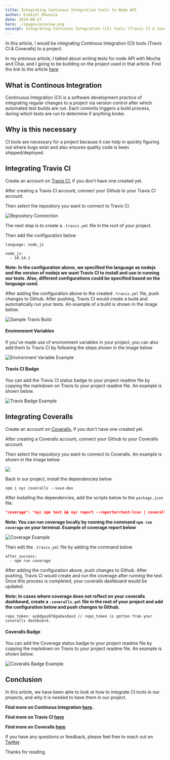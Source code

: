 ```yaml
---
title: Integrating Continous Integration tools to Node API
author: Ezekiel Ekunola
date: 2019-08-27
hero: ./images/preview.png
excerpt: Integrating Continous Integration (CI) tools (Travis CI & Coveralls) to a project.
---
```


In this article, I would be integrating Continous Integration (CI) tools (Travis CI & Coveralls) to a project.

In my previous article, I talked about writing tests for node API with Mocha and Chai, and I going to be building on the project used in that article. Find the link to the article [here](https://www.blog.ezekielekunola.com/testing-node-api-with-mocha-chai)

## **What is Continous Integration**
Continuous Integration (CI) is a software development practice of integrating regular changes to a project via version control after which automated test builds are run. Each commits triggers a build process, during which tests are run to determine if anything broke.

## **Why is this necessary**
CI tools are necessary for a project because it can help in quickly figuring out where bugs exist and also ensures quality code is been shipped/deployed.


## **Integrating Travis CI**
Create an account on [Travis CI](https://travis-ci.org), if you don't have one created yet.

After creating a Travis CI account, connect your Github to your Travis CI account.


Then select the repository you want to connect to Travis CI.

![Repository Connection](https://thepracticaldev.s3.amazonaws.com/i/1pwxp1wawu8ot0dnj5t6.gif)

The next step is to create a `.travis.yml` file in the root of your project.

Then add the configuration below

```
language: node_js

node_js:
  - 10.14.1
```
**Note: In the configuration above, we specified the language as nodejs and the version of nodejs we want Travis CI to install and use in running our tests. Also, different configurations could be specified based on the language used.**

 After adding the configuration above to the created `.travis.yml` file, push changes to Github. After pushing, Travis CI would create a build and automatically run your tests. An example of a build is shown in the image below.

![Sample Travis Build](https://thepracticaldev.s3.amazonaws.com/i/4rma2w1xtsc6w5iwaha3.gif)

#### Environment Variables
If you've made use of environment variables in your project, you can also add them to Travis CI by following the steps shown in the image below


![Environment Variable Example](https://thepracticaldev.s3.amazonaws.com/i/f4y12guon350d4do5w0b.gif)

#### Travis CI Badge
You can add the Travis CI status badge to your project readme file by copying the markdown on Travis to your project readme file. An example is shown below.

![Travis Badge Example](https://thepracticaldev.s3.amazonaws.com/i/zwmoo45do3hl5kgz98f3.gif)


## **Integrating Coveralls**
Create an account on [Coveralls](https://coveralls.io), if you don't have one created yet.

After creating a Coveralls account, connect your Github to your Coveralls account.


Then select the repository you want to connect to Coveralls. An example is shown in the image below

![](https://thepracticaldev.s3.amazonaws.com/i/6qgd0eec9x2budrnsz0v.gif)

Back in our project, install the dependencies below 
```
npm i nyc coveralls --save-dev
```

After installing the dependencies, add the scripts below to the `package.json` file.
```json
"coverage": "nyc npm test && nyc report --reporter=text-lcov | coveralls"
```
**Note: You can run coverage locally by running the command `npm run coverage` on your terminal. Example of coverage report below**

![Coverage Example](https://thepracticaldev.s3.amazonaws.com/i/55oy1hxm0c2vkvrrdcgj.png)

Then edit the `.travis.yml` file by adding the command below
```
after_success:
  - npm run coverage
```

After adding the configuration above, push changes to Github. After pushing, Travis CI would create and run the coverage after running the test. Once this process is completed, your coveralls dashboard would be updated.

**Note: In cases where coverage does not reflect on your coveralls dashboard, create a `.coveralls.yml` file in the root of your project and add the configuration below and push changes to Github.**
```
repo_token: as8dgas87dgadasdasd // repo_token is gotten from your coveralls dashboard.
```

#### Coveralls Badge
You can add the Coverage status badge to your project readme file by copying the markdown on Travis to your project readme file. An example is shown below.

![Coveralls Badge Example](https://thepracticaldev.s3.amazonaws.com/i/pbsmtvy7ay8fmooucumz.gif)

## **Conclusion**
In this article, we have been able to look at how to integrate CI tools in our projects, and why it is needed to have them in our project.

**Find more on Continous Integration [here](https://www.thoughtworks.com/continuous-integration).**

**Find more on Travis CI [here](https://docs.travis-ci.com/)**

**Find more on Coveralls [here](https://docs.coveralls.io/)**


If you have any questions or feedback, please feel free to reach out on [Twitter](https://twitter.com/easybuoy).

Thanks for reading.